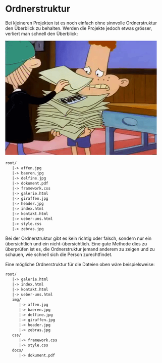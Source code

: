 # Ordnerstruktur

Bei kleineren Projekten ist es noch einfach ohne sinnvolle Ordnerstruktur den Überblick zu behalten. Werden die Projekte jedoch etwas grösser, verliert man schnell den Überblick:

![Ordnung](../.gitbook/assets/mess.gif)

```text
root/
   |-> affen.jpg
   |-> baeren.jpg
   |-> delfine.jpg
   |-> dokument.pdf
   |-> framework.css
   |-> galerie.html
   |-> giraffen.jpg
   |-> header.jpg
   |-> index.html
   |-> kontakt.html
   |-> ueber-uns.html
   |-> style.css
   |-> zebras.jpg
```

Bei der Ordnerstruktur gibt es kein richtig oder falsch, sondern nur ein übersichtlich und ein nicht-übersichtlich. Eine gute Methode dies zu überprüfen ist es, die Ordnerstruktur jemand anderem zu zeigen und zu schauen, wie schnell sich die Person zurechtfindet.

Eine mögliche Ordnerstruktur für die Dateien oben wäre beispielsweise:

```text
root/
   |-> galerie.html
   |-> index.html
   |-> kontakt.html
   |-> ueber-uns.html
   img/
      |-> affen.jpg
      |-> baeren.jpg
      |-> delfine.jpg
      |-> giraffen.jpg
      |-> header.jpg
      |-> zebras.jpg   
   css/
      |-> framework.css
      |-> style.css
   docs/
      |-> dokument.pdf
```

